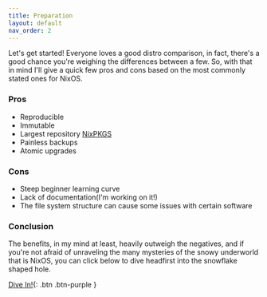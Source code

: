 ```yaml
---
title: Preparation
layout: default
nav_order: 2
---
```


Let's get started!
Everyone loves a good distro comparison, in fact, there's a good chance you're weighing the differences between a few. So, with that in mind I'll give a quick few pros and cons based on the most commonly stated ones for NixOS.

### Pros
- Reproducible
- Immutable
- Largest repository [NixPKGS]
- Painless backups
- Atomic upgrades

### Cons

- Steep beginner learning curve
- Lack of documentation(I'm working on it!)
- The file system structure can cause some issues with certain software

### Conclusion
The benefits, in my mind at least, heavily outweigh the negatives, and if you're not afraid of unraveling the many mysteries of the snowy underworld that is NixOS, you can click below to dive headfirst into the snowflake shaped hole.

[Dive In!](https://nextpage.com){: .btn .btn-purple }


[NixPKGS]: https://github.com/NixOS/nixpkgs







